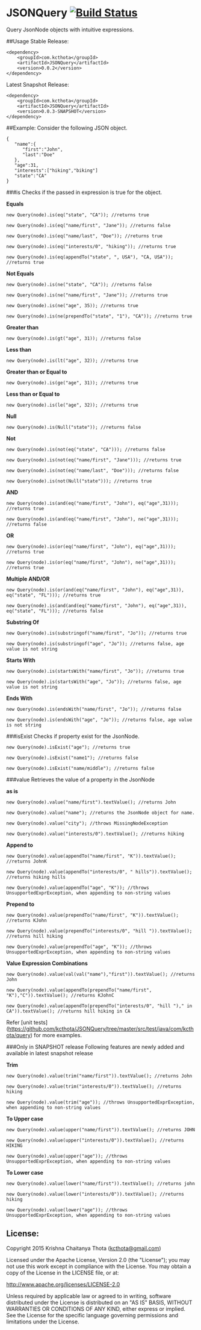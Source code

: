 # JSONQuery [![Build Status](https://travis-ci.org/kcthota/JSONQuery.svg?branch=master)](https://travis-ci.org/kcthota/JSONQuery)

Query JsonNode objects with intuitive expressions.

##Usage
Stable Release:

```
<dependency>
	<groupId>com.kcthota</groupId>
	<artifactId>JSONQuery</artifactId>
	<version>0.0.2</version>
</dependency>
```
Latest Snapshot Release:

```
<dependency>
	<groupId>com.kcthota</groupId>
	<artifactId>JSONQuery</artifactId>
	<version>0.0.3-SNAPSHOT</version>
</dependency>
```

##Example:
Consider the following JSON object.

```
{
   "name":{
      "first":"John",
      "last":"Doe"
   },
   "age":31,
   "interests":["hiking","biking"]
   "state":"CA"
}
```

###is
Checks if the passed in expression is true for the object.

**Equals**
```
new Query(node).is(eq("state", "CA")); //returns true

new Query(node).is(eq("name/first", "Jane")); //returns false

new Query(node).is(eq("name/last", "Doe")); //returns true

new Query(node).is(eq("interests/0", "hiking")); //returns true

new Query(node).is(eq(appendTo("state", ", USA"), "CA, USA")); //returns true

```

**Not Equals**

```
new Query(node).is(ne("state", "CA")); //returns false

new Query(node).is(ne("name/first", "Jane")); //returns true

new Query(node).is(ne("age", 35)); //returns true

new Query(node).is(ne(prependTo("state", "1"), "CA")); //returns true

```

**Greater than**

```
new Query(node).is(gt("age", 31)); //returns false
```

**Less than**

```
new Query(node).is(lt("age", 32)); //returns true
```

**Greater than or Equal to**

```
new Query(node).is(ge("age", 31)); //returns true
```

**Less than or Equal to**

```
new Query(node).is(le("age", 32)); //returns true
```

**Null**

```
new Query(node).is(Null("state")); //returns false
```

**Not**

```
new Query(node).is(not(eq("state", "CA"))); //returns false

new Query(node).is(not(eq("name/first", "Jane"))); //returns true

new Query(node).is(not(eq("name/last", "Doe"))); //returns false

new Query(node).is(not(Null("state"))); //returns true
```

**AND**

```
new Query(node).is(and(eq("name/first", "John"), eq("age",31))); //returns true

new Query(node).is(and(eq("name/first", "John"), ne("age",31))); //returns false
```

**OR**

```
new Query(node).is(or(eq("name/first", "John"), eq("age",31))); //returns true

new Query(node).is(or(eq("name/first", "John"), ne("age",31))); //returns true
```

**Multiple AND/OR**

```
new Query(node).is(or(and(eq("name/first", "John"), eq("age",31)), eq("state", "FL"))); //returns true

new Query(node).is(and(and(eq("name/first", "John"), eq("age",31)), eq("state", "FL"))); //returns false
```

**Substring Of**

```
new Query(node).is(substringof("name/first", "Jo")); //returns true

new Query(node).is(substringof("age", "Jo")); //returns false, age value is not string
```

**Starts With**

```
new Query(node).is(startsWith("name/first", "Jo")); //returns true

new Query(node).is(startsWith("age", "Jo")); //returns false, age value is not string
```

**Ends With**

```
new Query(node).is(endsWith("name/first", "Jo")); //returns false

new Query(node).is(endsWith("age", "Jo")); //returns false, age value is not string
```

###isExist
Checks if property exist for the JsonNode.

```
new Query(node).isExist("age"); //returns true

new Query(node).isExist("name1"); //returns false

new Query(node).isExist("name/middle"); //returns false

```

###value
Retrieves the value of a property in the JsonNode

**as is**

```
new Query(node).value("name/first").textValue(); //returns John

new Query(node).value("name"); //returns the JsonNode object for name.

new Query(node).value("city"); //throws MissingNodeException

new Query(node).value("interests/0").textValue(); //returns hiking

```

**Append to**

```
new Query(node).value(appendTo("name/first", "K")).textValue(); //returns JohnK

new Query(node).value(appendTo("interests/0", " hills")).textValue(); //returns hiking hills

new Query(node).value(appendTo("age", "K")); //throws UnsupportedExprException, when appending to non-string values

```

**Prepend to**

```
new Query(node).value(prependTo("name/first", "K")).textValue(); //returns KJohn

new Query(node).value(prependTo("interests/0", "hill ")).textValue(); //returns hill hiking

new Query(node).value(prependTo("age", "K")); //throws UnsupportedExprException, when appending to non-string values

```

**Value Expression Combinations**

```
new Query(node).value(val(val("name"),"first")).textValue(); //returns John

new Query(node).value(appendTo(prependTo("name/first", "K"),"C")).textValue(); //returns KJohnC

new Query(node).value(appendTo(prependTo("interests/0", "hill ")," in CA")).textValue(); //returns hill hiking in CA

```


Refer [unit tests] (https://github.com/kcthota/JSONQuery/tree/master/src/test/java/com/kcthota/query) for more examples.

###Only in SNAPSHOT release
Following features are newly added and available in latest snapshot release

**Trim**

```
new Query(node).value(trim("name/first")).textValue(); //returns John

new Query(node).value(trim("interests/0")).textValue(); //returns hiking

new Query(node).value(trim("age")); //throws UnsupportedExprException, when appending to non-string values

```

**To Upper case**

```
new Query(node).value(upper("name/first")).textValue(); //returns JOHN

new Query(node).value(upper("interests/0")).textValue(); //returns HIKING

new Query(node).value(upper("age")); //throws UnsupportedExprException, when appending to non-string values

```

**To Lower case**

```
new Query(node).value(lower("name/first")).textValue(); //returns john

new Query(node).value(lower("interests/0")).textValue(); //returns hiking

new Query(node).value(lower("age")); //throws UnsupportedExprException, when appending to non-string values

```

## License:

Copyright 2015 Krishna Chaitanya Thota (kcthota@gmail.com)

Licensed under the Apache License, Version 2.0 (the "License");
you may not use this work except in compliance with the License.
You may obtain a copy of the License in the LICENSE file, or at:

   http://www.apache.org/licenses/LICENSE-2.0

Unless required by applicable law or agreed to in writing, software
distributed under the License is distributed on an "AS IS" BASIS,
WITHOUT WARRANTIES OR CONDITIONS OF ANY KIND, either express or implied.
See the License for the specific language governing permissions and
limitations under the License.